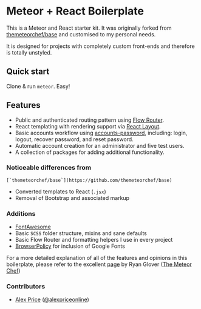 # Meteor + React Boilerplate

This is a Meteor and React starter kit. It was originally forked from
[themeteorchef/base](https://github.com/themeteorchef/base) and customised to
my personal needs.

It is designed for projects with completely custom front-ends and
therefore is totally unstyled.

## Quick start

Clone & run `meteor`. Easy!

## Features

- Public and authenticated routing pattern using
  [Flow Router](https://github.com/kadirahq/flow-router).
- React templating with rendering support via
  [React Layout](https://github.com/kadirahq/meteor-react-layout).
- Basic accounts workflow using
  [accounts-password](http://docs.meteor.com/#/full/accounts_passwords),
  including: login, logout, recover password, and reset password.
- Automatic account creation for an administrator and five test users.
- A collection of packages for adding additional functionality.

### Noticeable differences from
    [`themeteorchef/base`](https://github.com/themeteorchef/base)

- Converted templates to React (`.jsx`)
- Removal of Bootstrap and associated markup

### Additions

- [FontAwesome](https://fortawesome.github.io/Font-Awesome/)
- Basic `SCSS` folder structure, mixins and sane defaults
- Basic Flow Router and formatting helpers I use in every project
- [BrowserPolicy](https://github.com/meteor/meteor/tree/devel/packages/browser-policy)
  for inclusion of Google Fonts

For a more detailed explanation of all of the features and opinions in this
boilerplate, please refer to the excellent
[page](https://themeteorchef.com/base/) by Ryan Glover
([The Meteor Chef](https://twitter.com/themeteorchef))

### Contributors

- [Alex Price](https://github.com/alexpriceonline)
  ([@alexpriceonline](https://twitter.com/alexpriceonline))
